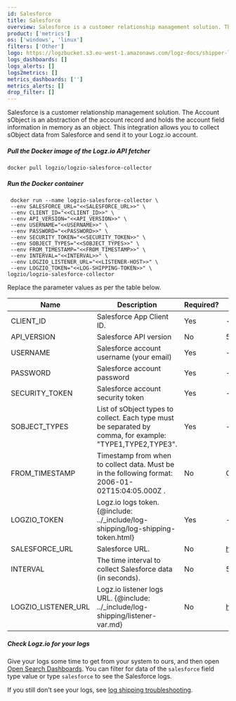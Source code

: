 ```yaml
---
id: Salesforce
title: Salesforce
overview: Salesforce is a customer relationship management solution. The Account sObject is an abstraction of the account record and holds the account field information in memory as an object. This integration allows you to collect sObject data from Salesforce and send it to your Logz.io account.
product: ['metrics']
os: ['windows', 'linux']
filters: ['Other']
logo: https://logzbucket.s3.eu-west-1.amazonaws.com/logz-docs/shipper-logos/salesforce-commerce-cloud-logo.png
logs_dashboards: []
logs_alerts: []
logs2metrics: []
metrics_dashboards: ['']
metrics_alerts: []
drop_filter: []
---
```





Salesforce is a customer relationship management solution. The Account sObject is an abstraction of the account record and holds the account field information in memory as an object. This integration allows you to collect sObject data from Salesforce and send it to your Logz.io account.


 


##### Pull the Docker image of the Logz.io API fetcher

```shell
docker pull logzio/logzio-salesforce-collector
```


##### Run the Docker container

```shell
 docker run --name logzio-salesforce-collector \
 --env SALESFORCE_URL="<<SALESFORCE_URL>>" \
 --env CLIENT_ID="<<CLIENT_ID>>" \
 --env API_VERSION="<<API_VERSION>>" \
 --env USERNAME="<<USERNAME>>" \
 --env PASSWORD="<<PASSWORD>>" \
 --env SECURITY_TOKEN="<<SECURITY_TOKEN>>" \
 --env SOBJECT_TYPES="<<SOBJECT_TYPES>>" \
 --env FROM_TIMESTAMP="<<FROM_TIMESTAMP>>" \
 --env INTERVAL="<<INTERVAL>>" \
 --env LOGZIO_LISTENER_URL="<<LISTENER-HOST>>" \
 --env LOGZIO_TOKEN="<<LOG-SHIPPING-TOKEN>>" \
logzio/logzio-salesforce-collector
```

Replace the parameter values as per the table below.


| Name | Description | Required? | Default |
| --- | --- | ---| ---|
| CLIENT_ID | Salesforce App Client ID. | Yes | - |
| API_VERSION	| Salesforce API version |	No	| 55.0 |
| USERNAME | Salesforce account username (your email) | Yes | - |
| PASSWORD | Salesforce account password | Yes | - |
| SECURITY_TOKEN | Salesforce account security token | Yes | - |
| SOBJECT_TYPES | List of sObject types to collect. Each type must be separated by comma, for example: "TYPE1,TYPE2,TYPE3". | Yes | - |
| FROM_TIMESTAMP | Timestamp from when to collect data. Must be in the following format: 2006-01-02T15:04:05.000Z .	| No	| Current time minus 1 hour |
| LOGZIO_TOKEN | Logz.io logs token. {@include: ../_include/log-shipping/log-shipping-token.html}  | Yes | - |
| SALESFORCE_URL | Salesforce URL. | No | https://login.salesforce.com |
| INTERVAL | The time interval to collect Salesforce data (in seconds). | No | 5 (seconds) |
| LOGZIO_LISTENER_URL | Logz.io listener logs URL. {@include: ../_include/log-shipping/listener-var.md} | No | https://listener.logz.io:8071


##### Check Logz.io for your logs

Give your logs some time to get from your system to ours,
and then open [Open Search Dashboards](https://app.logz.io/#/dashboard/osd). You can filter for data of the `salesforce` field type value or type `salesforce` to see the Salesforce logs.

If you still don't see your logs,
see [log shipping troubleshooting]({{site.baseurl}}/user-guide/log-shipping/log-shipping-troubleshooting.html).

 

